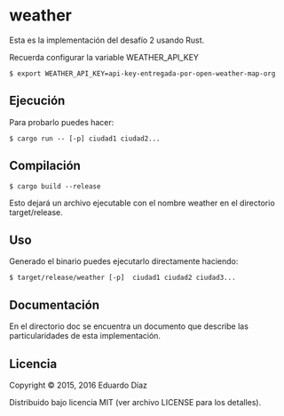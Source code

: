 # weather

Esta es la implementación del desafío 2 usando Rust.

Recuerda configurar la variable WEATHER_API_KEY

	$ export WEATHER_API_KEY=api-key-entregada-por-open-weather-map-org


## Ejecución

Para probarlo puedes hacer:

	$ cargo run -- [-p] ciudad1 ciudad2...

## Compilación

 	$ cargo build --release

Esto dejará un archivo ejecutable con el nombre weather en el directorio target/release.


## Uso

Generado el binario  puedes ejecutarlo directamente haciendo:

    $ target/release/weather [-p]  ciudad1 ciudad2 ciudad3...


## Documentación

En el directorio doc se encuentra un documento que describe las particularidades de esta implementación.

## Licencia

Copyright © 2015, 2016 Eduardo Díaz

Distribuido bajo licencia MIT (ver archivo LICENSE para los detalles).
